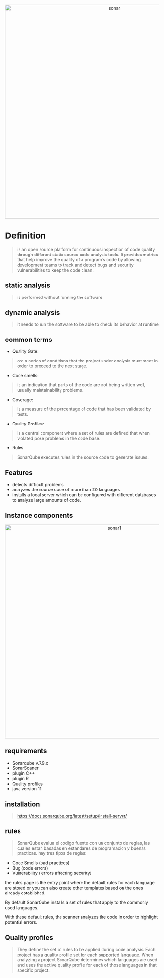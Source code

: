 <div>
<p style = 'text-align:center;'>
<img src="https://www.sonarqube.org/assets/logo-31ad3115b1b4b120f3d1efd63e6b13ac9f1f89437f0cf6881cc4d8b5603a52b4.svg" alt="sonar" width="700px">
</p>
</div>

# Definition

>is an open source platform for continuous inspection of code quality through different static source code analysis tools. It provides metrics that help improve the quality of a program's code by allowing development teams to track and detect bugs and security vulnerabilities to keep the code clean.

## static analysis
> is performed without running the software
## dynamic analysis
> it needs to run the software to be able to check its behavior at runtime



## common terms
* Quality Gate: 
> are a series of conditions that the project under analysis must meet in order to proceed to the next stage.
* Code smells: 
>is an indication that parts of the code are not being written well, usually maintainability problems.
* Coverage:
> is a measure of the percentage of code that has been validated by tests.
* Quality Profiles: 
>is a central component where a set of rules are defined that when violated pose problems in the code base.
* Rules 
>SonarQube executes rules in the source code to generate issues.

## Features
* detects difficult problems
* analyzes the source code of more than 20 languages
* installs a local server which can be configured with different databases to analyze large amounts of code.

## Instance components
><div>
<p style = 'text-align:center;'>
<img src="https://docs.sonarqube.org/9.7/images/SQ-instance-components.png" alt="sonar1" width="700px">
</p>
</div>

## requirements
* Sonarqube v.7.9.x
* SonarScaner
* plugin C++
* plugin R
* Quality profiles
* java version 11

## installation

>https://docs.sonarqube.org/latest/setup/install-server/


## rules
>SonarQube evalua el codigo fuente con un conjunto de reglas, las cuales estan basadas en estandares de programacion y buenas practicas. hay tres tipos de reglas:

* Code Smells (bad practices)
* Bug (code errors)
* Vulnerability ( errors affecting security)


the rules page is the entry point where the default rules for each language are stored or you can also create other templates based on the ones already established.

By default SonarQube installs a set of rules that apply to the commonly used languages.

With these default rules, the scanner analyzes the code in order to highlight potential errors.

## Quality profiles
>They define the set of rules to be applied during code analysis. Each project has a quality profile set for each supported language. When analyzing a project SonarQube determines which languages are used and uses the active quality profile for each of those languages in that specific project.

